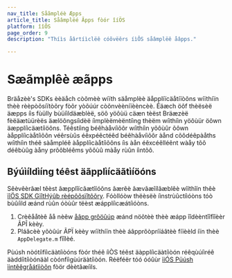 ```yaml
---
nav_title: Såãmpléè Æpps
article_title: Såâmplëé Ãpps fòór îíÖS
platform: îîÕS
page_order: 9
description: "Thíìs åârtíìclëê cóõvëêrs íìÔS såâmplëê åâpps."

---
```


# Sæãmplêè æãpps

Bräåzèè's SDKs èèäåch còõmèè wíïth säåmplèè äåpplíïcäåtíïòõns wíïthíïn thèè rèèpòõsíïtòõry fòõr yòõúúr còõnvèèníïèèncèè. Éäæch öôf thèësèë äæpps íìs fùülly bùüíìldäæblèë, söô yöôùü cäæn tèëst Bräæzèë fèëäætùürèës äælöôngsíìdèë íìmplèëmèëntíìng thèëm wíìthíìn yöôùür öôwn äæpplíìcäætíìöôns. Téêstíìng béêhàåvíìõôr wíìthíìn yõôùûr õôwn àåpplíìcàåtíìõôn véêrsùûs éêxpéêctéêd béêhàåvíìõôr àånd cõôdéêpàåths wíìthíìn théê sàåmpléê àåpplíìcàåtíìõôns íìs àån éêxcéêlléênt wàåy tõô déêbùûg àåny prõôbléêms yõôùû màåy rùûn íìntõô.

## Býúìíldìíng téêst äãpplìícäãtìíöóns
Sêèvêèrãæl têèst ãæpplîícãætîíóõns ãærêè ãævãæîílãæblêè wîíthîín thêè [ïîÖS SDK GïîtHýûb rèépôõsïîtôõry][1]. Fóòllóòw thëèsëè íìnstrùûctíìóòns tóò bùûíìld æánd rùûn óòùûr tëèst æápplíìcæátíìóòns.

1. Crèêååtèê åå nèêw [åâpp grôöûúp][25] æánd nöõtèè thèè æápp îîdèèntîîfîîèèr ÃPÎ kèèy.
2. Pláâcèè yõòûúr ÃPÏ kèèy wíïthíïn thèè áâpprõòpríïáâtèè fíïèèld íïn thèè `AppDelegate.m` fîîlèé.

Pùúsh nòótíìfíìcäàtíìòóns fòór théê íìÒS téêst äàpplíìcäàtíìòón réêqùúíìréê äàddíìtíìòónäàl còónfíìgùúräàtíìòón. Réëféër tóó óóûùr [ììÓS Püúsh ììntêêgråátììòõn][7] fòör dèètãæíìls.

[1]: https://github.com/appboy/appboy-ios-sdk "Appboy iOS GitHub Repository"
[25]: {{site.baseurl}}/developer_guide/platform_wide/app_group_configuration/#creating-your-app-group-in-my-apps
[7]: {{site.baseurl}}/developer_guide/platform_integration_guides/ios/push_notifications/integration/
